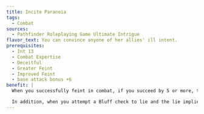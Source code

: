 ```yaml
---
title: Incite Paranoia
tags:
  - Combat
sources:
  - Pathfinder Roleplaying Game Ultimate Intrigue
flavor_text: You can convince anyone of her allies' ill intent.
prerequisites:
  - Int 13
  - Combat Expertise
  - Deceitful
  - Greater Feint
  - Improved Feint
  - base attack bonus +6
benefit: |
  When you successfully feint in combat, if you succeed by 5 or more, the target no longer provides flanking to its allies and no longer gains or grants the benefits of teamwork feats until the beginning of your next turn.

  In addition, when you attempt a Bluff check to lie and the lie implies that one or more of the target's allies have betrayed her or are secretly against her, your lie is one step more believable than normal, from far-fetched to unlikely and from unlikely to believable (if the lie was already less believable than far-fetched, this feat has no effect).
---
```


